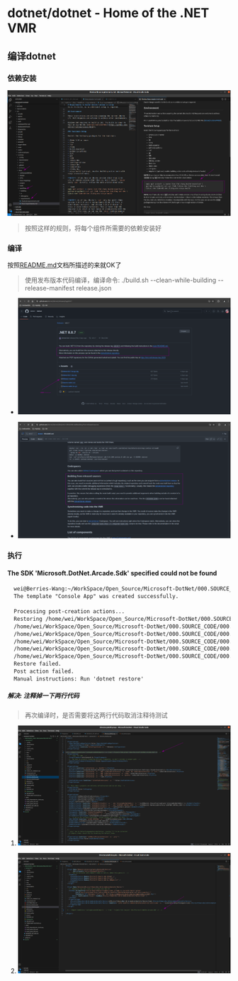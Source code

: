 # dotnet/dotnet - Home of the .NET VMR


## 编译dotnet
### 依赖安装
![build_dependencies_check.png](./IMGS/build_dependencies_check.png)
> 按照这样的规则，将每个组件所需要的依赖安装好

### 编译
按照[README.md](./README.md)文档所描述的来就OK了
> 使用发布版本代码编译，编译命令: ./build.sh --clean-while-building  --release-manifest  release.json

- ![build_guide_001.png](./IMGS/build_guide_001.png)

- ![build_guide_002.png](./IMGS/build_guide_002.png)


### 执行
#### The SDK 'Microsoft.DotNet.Arcade.Sdk' specified could not be found
```txt
  wei@Berries-Wang:~/WorkSpace/Open_Source/Microsoft-DotNet/000.SOURCE_CODE/000.DotNet-RELEASE-V8.0.7/dotnet-8.0.7/artifacts/x64/Release/wei-sdk$ ./dotnet  new console -o wei_demo
  The template "Console App" was created successfully.
  
  Processing post-creation actions...
  Restoring /home/wei/WorkSpace/Open_Source/Microsoft-DotNet/000.SOURCE_CODE/000.DotNet-RELEASE-V8.0.7/dotnet-8.0.7/artifacts/x64/Release/wei-sdk/wei_demo/wei_demo.csproj:
  /home/wei/WorkSpace/Open_Source/Microsoft-DotNet/000.SOURCE_CODE/000.DotNet-RELEASE-V8.0.7/dotnet-8.0.7/Directory.Build.props(9,3): error : Could not resolve SDK "Microsoft.DotNet.Arcade.Sdk". Exactly one of the probing messages below indicates why we could not resolve the SDK. Investigate and resolve that message to correctly specify the SDK.
  /home/wei/WorkSpace/Open_Source/Microsoft-DotNet/000.SOURCE_CODE/000.DotNet-RELEASE-V8.0.7/dotnet-8.0.7/Directory.Build.props(9,3): error :   SDK resolver "Microsoft.DotNet.MSBuildWorkloadSdkResolver" returned null.
  /home/wei/WorkSpace/Open_Source/Microsoft-DotNet/000.SOURCE_CODE/000.DotNet-RELEASE-V8.0.7/dotnet-8.0.7/Directory.Build.props(9,3): error :   Unable to find package Microsoft.DotNet.Arcade.Sdk. No packages exist with this id in source(s): dotnet-public
  /home/wei/WorkSpace/Open_Source/Microsoft-DotNet/000.SOURCE_CODE/000.DotNet-RELEASE-V8.0.7/dotnet-8.0.7/Directory.Build.props(9,3): error :   MSB4276: The default SDK resolver failed to resolve SDK "Microsoft.DotNet.Arcade.Sdk" because directory "/home/wei/WorkSpace/Open_Source/Microsoft-DotNet/000.SOURCE_CODE/000.DotNet-RELEASE-V8.0.7/dotnet-8.0.7/artifacts/x64/Release/wei-sdk/sdk/8.0.107/Sdks/Microsoft.DotNet.Arcade.Sdk/Sdk" did not exist.
  /home/wei/WorkSpace/Open_Source/Microsoft-DotNet/000.SOURCE_CODE/000.DotNet-RELEASE-V8.0.7/dotnet-8.0.7/Directory.Build.props(9,78): error MSB4236: The SDK 'Microsoft.DotNet.Arcade.Sdk' specified could not be found. [/home/wei/WorkSpace/Open_Source/Microsoft-DotNet/000.SOURCE_CODE/000.DotNet-RELEASE-V8.0.7/dotnet-8.0.7/artifacts/x64/Release/wei-sdk/wei_demo/wei_demo.csproj]
  Restore failed.
  Post action failed.
  Manual instructions: Run 'dotnet restore'
```

##### 解决: 注释掉一下两行代码
> 再次编译时，是否需要将这两行代码取消注释待测试
1. ![exec_build_dotnet_fix-001.png](./IMGS/exec_build_dotnet_fix-001.png)

2. ![exec_build_dotnet_fix-002.png](./IMGS/exec_build_dotnet_fix-002.png)
